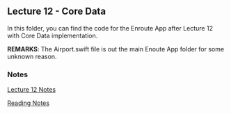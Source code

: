 ## Lecture 12 - Core Data

In this folder, you can find the code for the Enroute App after Lecture 12 with Core Data implementation.

**REMARKS**: The Airport.swift file is out the main Enoute App folder for some unknown reason.

### Notes

[Lecture 12 Notes](https://github.com/sk-ruban/CS193p/blob/master/Lecture%20Notes/12%20-%20Core%20Data.md)

[Reading Notes](https://github.com/sk-ruban/CS193p/tree/master/Readings%20Notes)

